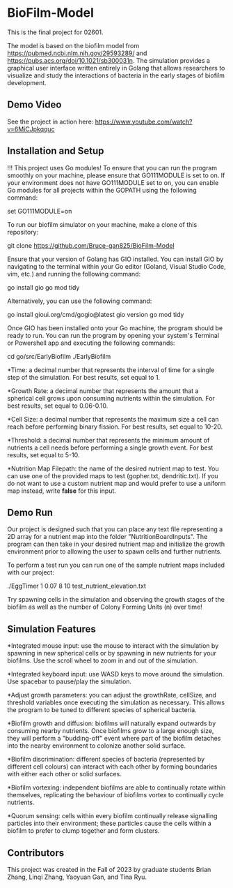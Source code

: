 # BioFilm-Model
This is the final project for 02601.
 
The model is based on the biofilm model from https://pubmed.ncbi.nlm.nih.gov/29593289/ and https://pubs.acs.org/doi/10.1021/sb300031n. The simulation provides a graphical user interface written entirely in Golang that allows researchers to visualize and study the interactions of bacteria in the early stages of biofilm development.

## Demo Video
See the project in action here: https://www.youtube.com/watch?v=6MiCJpkqquc

## Installation and Setup 
!!! This project uses Go modules! To ensure that you can run the program smoothly on your machine, please ensure that GO111MODULE is set to on. If your environment does not have GO111MODULE set to on, you can enable Go modules for all projects within the GOPATH using the following command: 

set GO111MODULE=on

To run our biofilm simulator on your machine, make a clone of this repository: 

git clone https://github.com/Bruce-gan825/BioFilm-Model

Ensure that your version of Golang has GIO installed. You can install GIO by navigating to the terminal within your Go editor (Goland, Visual Studio Code, vim, etc.) and running the following command:

go install gio
go mod tidy

Alternatively, you can use the following command:

go install gioui.org/cmd/gogio@latest
gio version 
go mod tidy

Once GIO has been installed onto your Go machine, the program should be ready to run. You can run the program by opening your system's Terminal or Powershell app and executing the following commands:

cd go/src/EarlyBiofilm 
./EarlyBiofilm <time> <growth rate> <cell size> <threshold> <nutrition map filepath> 

*Time: a decimal number that represents the interval of time for a single step of the simulation. For best results, set equal to 1.

*Growth Rate: a decimal number that represents the amount that a spherical cell grows upon consuming nutrients within the simulation. For best results, set equal to 0.06-0.10. 

*Cell Size: a decimal number that represents the maximum size a cell can reach before performing binary fission. For best results, set equal to 10-20. 

*Threshold: a decimal number that represents the minimum amount of nutrients a cell needs before performing a single growth event. For best results, set equal to 5-10. 

*Nutrition Map Filepath: the name of the desired nutrient map to test. You can use one of the provided maps to test (gopher.txt, dendritic.txt). If you do not want to use a custom nutrient map and would prefer to use a uniform map instead, write **false** for this input. 

## Demo Run
Our project is designed such that you can place any text file representing a 2D array for a nutrient map into the folder "NutritionBoardInputs". The program can then take in your desired nutrient map and initialize the growth environment prior to allowing the user to spawn cells and further nutrients. 

To perform a test run you can run one of the sample nutrient maps included with our project:

./EggTimer 1 0.07 8 10 test_nutrient_elevation.txt

Try spawning cells in the simulation and observing the growth stages of the biofilm as well as the number of Colony Forming Units (n) over time!

## Simulation Features
*Integrated mouse input: use the mouse to interact with the simulation by spawning in new spherical cells or by spawning in new nutrients for your biofilms. Use the scroll wheel to zoom in and out of the simulation.

*Integrated keyboard input: use WASD keys to move around the simulation. Use spacebar to pause/play the simulation. 

*Adjust growth parameters: you can adjust the growthRate, cellSize, and threshold variables once executing the simulation as necessary. This allows the program to be tuned to different species of spherical bacteria.

*Biofilm growth and diffusion: biofilms will naturally expand outwards by consuming nearby nutrients. Once biofilms grow to a large enough size, they will perform a "budding-off" event where part of the biofilm detaches into the nearby environment to colonize another solid surface. 

*Biofilm discrimination: different species of bacteria (represented by different cell colours) can interact with each other by forming boundaries with either each other or solid surfaces. 

*Biofilm vortexing: independent biofilms are able to continually rotate within themselves, replicating the behaviour of biofilms vortex to continually cycle nutrients. 

*Quorum sensing: cells within every biofilm continually release signalling particles into their environment; these particles cause the cells within a biofilm to prefer to clump together and form clusters. 

## Contributors

This project was created in the Fall of 2023 by graduate students Brian Zhang, Linqi Zhang, Yaoyuan Gan, and Tina Ryu. 
